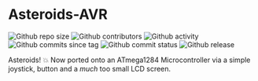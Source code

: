 # Asteroids-AVR
<!-- Fix release shield once a release is pushed -->
![Github repo size](https://img.shields.io/github/repo-size/Okubyona/Asteroids-AVR)
![Github contributors](https://img.shields.io/github/contributors/Okubyona/Asteroids-AVR)
![Github activity](https://img.shields.io/github/commit-activity/m/Okubyona/Asteroids-AVR)
![Github commits since tag](https://img.shields.io/github/commits-since/Okubyona/Asteroids-AVR/v0.1)
![Github commit status](https://img.shields.io/github/commit-status/Okubyona/Asteroids-AVR/master/2858a2505874f809aec7634e675d93f00b610534)
![Github release](https://img.shields.io/github/v/tag/Okubyona/Asteroids-AVR)

Asteroids! :boom: Now ported onto an ATmega1284 Microcontroller via a simple joystick, button and a *much* too small LCD screen.

